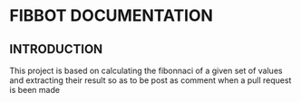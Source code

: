    # FIBBOT DOCUMENTATION

## INTRODUCTION

This project is based on calculating the fibonnaci of a given set of values and extracting their result so as to be post as comment when a pull request is been made 

